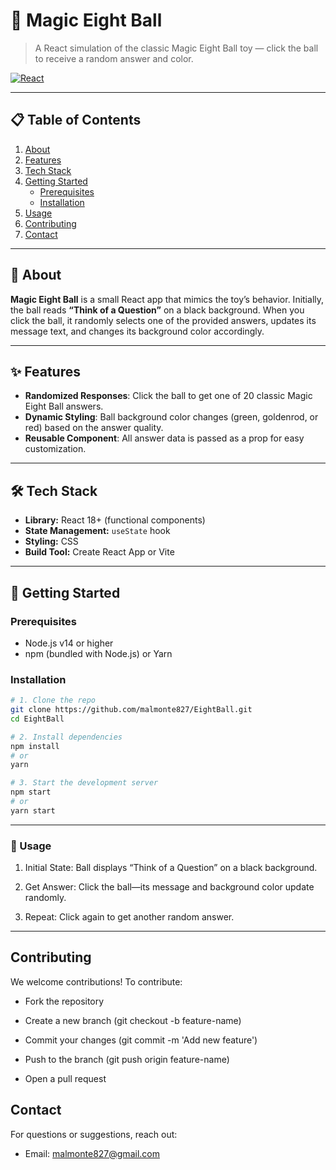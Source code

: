 # 🎱 Magic Eight Ball

> A React simulation of the classic Magic Eight Ball toy — click the ball to receive a random answer and color.

[![React](https://img.shields.io/badge/react-18%2B-blue)](https://reactjs.org/)

---

## 📋 Table of Contents

1. [About](#about)  
2. [Features](#features)  
3. [Tech Stack](#tech-stack)  
4. [Getting Started](#getting-started)  
   - [Prerequisites](#prerequisites)  
   - [Installation](#installation)  
5. [Usage](#usage)  
6. [Contributing](#contributing)  
7. [Contact](#contact)  

---

## 🌟 About

**Magic Eight Ball** is a small React app that mimics the toy’s behavior. Initially, the ball reads **“Think of a Question”** on a black background. When you click the ball, it randomly selects one of the provided answers, updates its message text, and changes its background color accordingly.

---

## ✨ Features

- **Randomized Responses**: Click the ball to get one of 20 classic Magic Eight Ball answers.  
- **Dynamic Styling**: Ball background color changes (green, goldenrod, or red) based on the answer quality.  
- **Reusable Component**: All answer data is passed as a prop for easy customization.  

---

## 🛠 Tech Stack

- **Library:** React 18+ (functional components)  
- **State Management:** `useState` hook  
- **Styling:** CSS 
- **Build Tool:** Create React App or Vite  

---

## 🏁 Getting Started

### Prerequisites

- Node.js v14 or higher  
- npm (bundled with Node.js) or Yarn  

### Installation

```bash
# 1. Clone the repo
git clone https://github.com/malmonte827/EightBall.git
cd EightBall

# 2. Install dependencies
npm install
# or
yarn

# 3. Start the development server
npm start
# or
yarn start
```
---
### 📖 Usage

1. Initial State: Ball displays “Think of a Question” on a black background.

2. Get Answer: Click the ball—its message and background color update randomly.

3. Repeat: Click again to get another random answer.
---

## Contributing

We welcome contributions! To contribute:

- Fork the repository

- Create a new branch (git checkout -b feature-name)

- Commit your changes (git commit -m 'Add new feature')

- Push to the branch (git push origin feature-name)

- Open a pull request

## Contact

For questions or suggestions, reach out:

- Email: malmonte827@gmail.com
